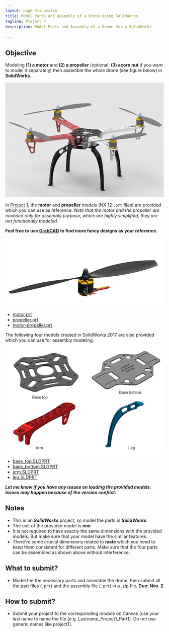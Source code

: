 ```yaml
---
layout: page-discussion
title: Model Parts and Assembly of a Drone Using SolidWorks
tagline: Project 4
description: Model Parts and Assembly of a Drone Using SolidWorks

---
```


## Objective

Modeling **(1) a motor** and **(2) a propeller** (optional: **(3) acorn nut** if you want to model it separately) then assemble the whole drone (see figure below) in **SolidWorks**.

<img src="../assets/images/project-4/drone-asm.jpg" width="700">

In [Project 1](project-1.html), the **motor** and **propeller** models (NX 12 `.prt` files) are provided which you can use as reference. *Note that the motor and the propeller are modeled only for assembly purpose, which are highly simplified, they are not functionally modeled.* 

**Feel free to use [GrabCAD](https://grabcad.com/) to find more fancy designs as your reference.**

<img src="../assets/images/project-1/motor-asm.png" width="700">

- [motor.prt](../assets/models/project-1/motor.prt)
- [propeller.prt](../assets/models/project-1/propeller.prt)
- [motor-propeller.prt](../assets/models/project-1/motor-propeller.prt)

The following four models created in SolidWorks 2017 are also provided which you can use for assembly modeling.

<img src="../assets/images/project-1/parts.png" width="700">



- [base_top.SLDPRT](../assets/models/project-1/base_top.SLDPRT)
- [base_bottom.SLDPRT](../assets/models/project-1/base_bottom.SLDPRT)
- [arm.SLDPRT](../assets/models/project-1/arm.SLDPRT)
- [leg.SLDPRT](../assets/models/project-1/leg.SLDPRT)

***Let me know if you have any issues on loading the provided models. Issues may happen because of the version conflict.***

## Notes

- This is an ***SolidWorks*** project, so model the parts in ***SolidWorks***.
- The unit of the provided model is ***mm***.
- It is not required to have exactly the same dimensions with the provided models. But make sure that your model have the similar features.
- There're some crucial dimensions related to **mate** which you need to keep them consistent for different parts. Make sure that the four parts can be assembled as shown above without interference.

## What to submit?

- Model the the necessary parts and assemble the drone, then submit all the part files (`.prt`) and the assembly file (`.prt`) in a .zip file. **Due: Nov. 2**

## How to submit?

- Submit your project to the corresponding module on Canvas (use your last name to name the file (e.g. Lastname_Project1_Part1). Do not use generic names like project1).